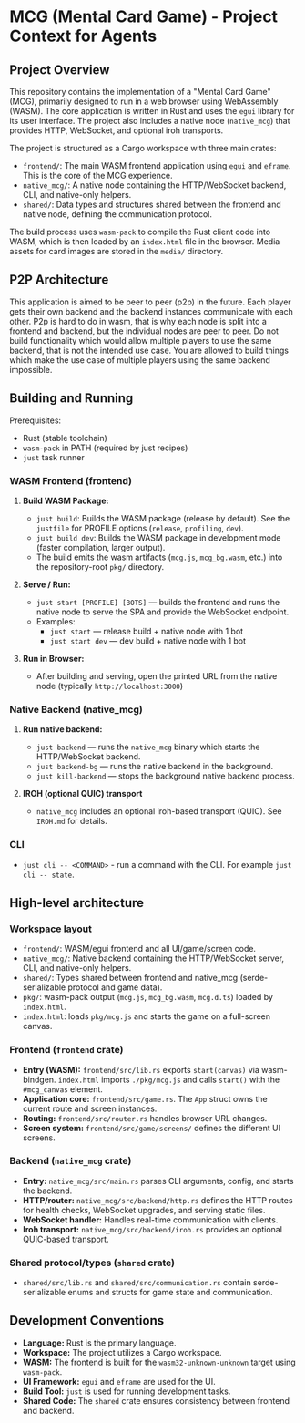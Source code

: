 # MCG (Mental Card Game) - Project Context for Agents

## Project Overview

This repository contains the implementation of a "Mental Card Game" (MCG), primarily designed to run in a web browser using WebAssembly (WASM). The core application is written in Rust and uses the `egui` library for its user interface. The project also includes a native node (`native_mcg`) that provides HTTP, WebSocket, and optional iroh transports.

The project is structured as a Cargo workspace with three main crates:
- `frontend/`: The main WASM frontend application using `egui` and `eframe`. This is the core of the MCG experience.
- `native_mcg/`: A native node containing the HTTP/WebSocket backend, CLI, and native-only helpers.
- `shared/`: Data types and structures shared between the frontend and native node, defining the communication protocol.

The build process uses `wasm-pack` to compile the Rust client code into WASM, which is then loaded by an `index.html` file in the browser. Media assets for card images are stored in the `media/` directory.

## P2P Architecture

This application is aimed to be peer to peer (p2p) in the future. Each player gets their own backend and the backend instances communicate with each other. P2p is hard to do in wasm, that is why each node is split into a frontend and backend, but the individual nodes are peer to peer. Do not build functionality which would allow multiple players to use the same backend, that is not the intended use case. You are allowed to build things which make the use case of multiple players using the same backend impossible.

## Building and Running

Prerequisites:
- Rust (stable toolchain)
- `wasm-pack` in PATH (required by just recipes)
- `just` task runner

### WASM Frontend (frontend)

1.  **Build WASM Package:**
    *   `just build`: Builds the WASM package (release by default). See the `justfile` for PROFILE options (`release`, `profiling`, `dev`).
    *   `just build dev`: Builds the WASM package in development mode (faster compilation, larger output).
    *   The build emits the wasm artifacts (`mcg.js`, `mcg_bg.wasm`, etc.) into the repository-root `pkg/` directory.

2.  **Serve / Run:**
    *   `just start [PROFILE] [BOTS]` — builds the frontend and runs the native node to serve the SPA and provide the WebSocket endpoint.
    *   Examples:
        - `just start` — release build + native node with 1 bot
        - `just start dev` — dev build + native node with 1 bot

3.  **Run in Browser:**
    *   After building and serving, open the printed URL from the native node (typically `http://localhost:3000`)

### Native Backend (native_mcg)

1.  **Run native backend:**
    *   `just backend` — runs the `native_mcg` binary which starts the HTTP/WebSocket backend.
    *   `just backend-bg` — runs the native backend in the background.
    *   `just kill-backend` — stops the background native backend process.

2.  **IROH (optional QUIC) transport**
    *   `native_mcg` includes an optional iroh-based transport (QUIC). See `IROH.md` for details.

### CLI

*   `just cli -- <COMMAND>` - run a command with the CLI. For example `just cli -- state`.

## High-level architecture

### Workspace layout
- `frontend/`: WASM/egui frontend and all UI/game/screen code.
- `native_mcg/`: Native backend containing the HTTP/WebSocket server, CLI, and native-only helpers.
- `shared/`: Types shared between frontend and native_mcg (serde-serializable protocol and game data).
- `pkg/`: wasm-pack output (`mcg.js`, `mcg_bg.wasm`, `mcg.d.ts`) loaded by `index.html`.
- `index.html`: loads `pkg/mcg.js` and starts the game on a full-screen canvas.

### Frontend (`frontend` crate)
- **Entry (WASM):** `frontend/src/lib.rs` exports `start(canvas)` via wasm-bindgen. `index.html` imports `./pkg/mcg.js` and calls `start()` with the `#mcg_canvas` element.
- **Application core:** `frontend/src/game.rs`. The `App` struct owns the current route and screen instances.
- **Routing:** `frontend/src/router.rs` handles browser URL changes.
- **Screen system:** `frontend/src/game/screens/` defines the different UI screens.

### Backend (`native_mcg` crate)
- **Entry:** `native_mcg/src/main.rs` parses CLI arguments, config, and starts the backend.
- **HTTP/router:** `native_mcg/src/backend/http.rs` defines the HTTP routes for health checks, WebSocket upgrades, and serving static files.
- **WebSocket handler:** Handles real-time communication with clients.
- **Iroh transport:** `native_mcg/src/backend/iroh.rs` provides an optional QUIC-based transport.

### Shared protocol/types (`shared` crate)
- `shared/src/lib.rs` and `shared/src/communication.rs` contain serde-serializable enums and structs for game state and communication.

## Development Conventions
*   **Language:** Rust is the primary language.
*   **Workspace:** The project utilizes a Cargo workspace.
*   **WASM:** The frontend is built for the `wasm32-unknown-unknown` target using `wasm-pack`.
*   **UI Framework:** `egui` and `eframe` are used for the UI.
*   **Build Tool:** `just` is used for running development tasks.
*   **Shared Code:** The `shared` crate ensures consistency between frontend and backend.
